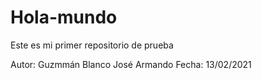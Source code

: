 # Hola-mundo
Este es mi primer repositorio de prueba

Autor: Guzmmán Blanco José Armando
Fecha: 13/02/2021
